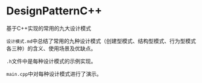 # DesignPatternC++
基于C++实现的常用的九大设计模式

`设计模式.md`中总结了常用的九种设计模式（创建型模式、结构型模式、行为型模式各三种）的含义、使用场景及优缺点。

`.h`文件中是每种设计模式的示例实现。

`main.cpp`中对每种设计模式进行了演示。




